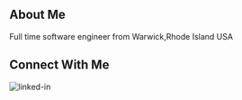 ## About Me

Full time software engineer from Warwick,Rhode Island USA
<br>

## Connect With Me

[<img align="left" alt="linked-in" src="https://img.shields.io/badge/linkedin-%230077B5.svg?&style=for-the-badge&logo=linkedin&logoColor=white" />](https://www.linkedin.com/in/eric-paliotta-7538821b3/) 
<br>
<br>

<!---
ericpaliotta/ericpaliotta is a ✨ special ✨ repository because its `README.md` (this file) appears on your GitHub profile.
You can click the Preview link to take a look at your changes.
--->
